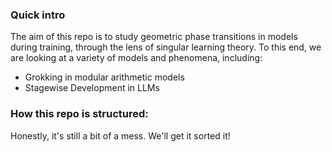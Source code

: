 ### Quick intro 
The aim of this repo is to study geometric phase transitions in models during training, through the lens of singular learning theory. To this end, we are looking at a variety of models and phenomena, including:
- Grokking in modular arithmetic models
- Stagewise Development in LLMs

### How this repo is structured: 
Honestly, it's still a bit of a mess. We'll get it sorted it!
